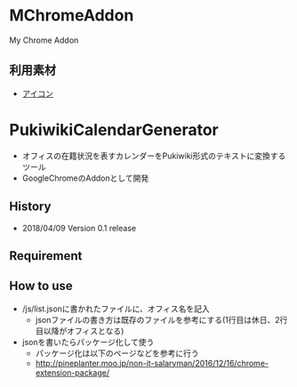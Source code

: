 # MChromeAddon
My Chrome Addon 

## 利用素材
- [アイコン](http://icooon-mono.com/12555-%E3%82%AB%E3%83%AC%E3%83%B3%E3%83%80%E3%83%BC%E3%82%A2%E3%82%A4%E3%82%B3%E3%83%B38/)


# PukiwikiCalendarGenerator
- オフィスの在籍状況を表すカレンダーをPukiwiki形式のテキストに変換するツール
- GoogleChromeのAddonとして開発

History
------------
- 2018/04/09 Version 0.1 release 

Requirement
------------

How to use
------------

- /js/list.jsonに書かれたファイルに、オフィス名を記入
  - jsonファイルの書き方は既存のファイルを参考にする(1行目は休日、2行目以降がオフィスとなる)
- jsonを書いたらパッケージ化して使う
  - パッケージ化は以下のページなどを参考に行う
  - http://pineplanter.moo.jp/non-it-salaryman/2016/12/16/chrome-extension-package/